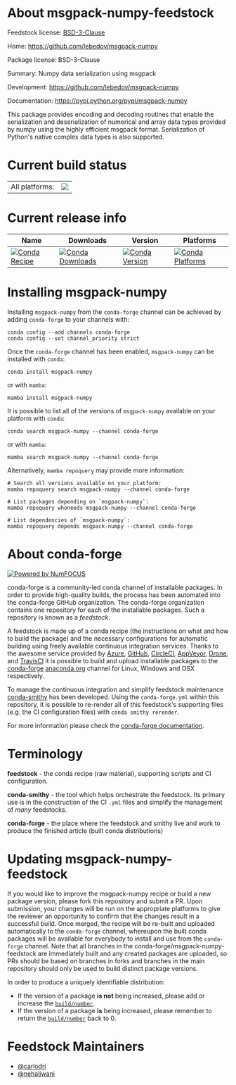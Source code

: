 About msgpack-numpy-feedstock
=============================

Feedstock license: [BSD-3-Clause](https://github.com/conda-forge/msgpack-numpy-feedstock/blob/main/LICENSE.txt)

Home: https://github.com/lebedov/msgpack-numpy

Package license: BSD-3-Clause

Summary: Numpy data serialization using msgpack

Development: https://github.com/lebedov/msgpack-numpy

Documentation: https://pypi.python.org/pypi/msgpack-numpy

This package provides encoding and decoding routines that enable the
serialization and deserialization of numerical and array data types
provided by numpy using the highly efficient msgpack format. Serialization
of Python's native complex data types is also supported.


Current build status
====================


<table><tr><td>All platforms:</td>
    <td>
      <a href="https://dev.azure.com/conda-forge/feedstock-builds/_build/latest?definitionId=4016&branchName=main">
        <img src="https://dev.azure.com/conda-forge/feedstock-builds/_apis/build/status/msgpack-numpy-feedstock?branchName=main">
      </a>
    </td>
  </tr>
</table>

Current release info
====================

| Name | Downloads | Version | Platforms |
| --- | --- | --- | --- |
| [![Conda Recipe](https://img.shields.io/badge/recipe-msgpack--numpy-green.svg)](https://anaconda.org/conda-forge/msgpack-numpy) | [![Conda Downloads](https://img.shields.io/conda/dn/conda-forge/msgpack-numpy.svg)](https://anaconda.org/conda-forge/msgpack-numpy) | [![Conda Version](https://img.shields.io/conda/vn/conda-forge/msgpack-numpy.svg)](https://anaconda.org/conda-forge/msgpack-numpy) | [![Conda Platforms](https://img.shields.io/conda/pn/conda-forge/msgpack-numpy.svg)](https://anaconda.org/conda-forge/msgpack-numpy) |

Installing msgpack-numpy
========================

Installing `msgpack-numpy` from the `conda-forge` channel can be achieved by adding `conda-forge` to your channels with:

```
conda config --add channels conda-forge
conda config --set channel_priority strict
```

Once the `conda-forge` channel has been enabled, `msgpack-numpy` can be installed with `conda`:

```
conda install msgpack-numpy
```

or with `mamba`:

```
mamba install msgpack-numpy
```

It is possible to list all of the versions of `msgpack-numpy` available on your platform with `conda`:

```
conda search msgpack-numpy --channel conda-forge
```

or with `mamba`:

```
mamba search msgpack-numpy --channel conda-forge
```

Alternatively, `mamba repoquery` may provide more information:

```
# Search all versions available on your platform:
mamba repoquery search msgpack-numpy --channel conda-forge

# List packages depending on `msgpack-numpy`:
mamba repoquery whoneeds msgpack-numpy --channel conda-forge

# List dependencies of `msgpack-numpy`:
mamba repoquery depends msgpack-numpy --channel conda-forge
```


About conda-forge
=================

[![Powered by
NumFOCUS](https://img.shields.io/badge/powered%20by-NumFOCUS-orange.svg?style=flat&colorA=E1523D&colorB=007D8A)](https://numfocus.org)

conda-forge is a community-led conda channel of installable packages.
In order to provide high-quality builds, the process has been automated into the
conda-forge GitHub organization. The conda-forge organization contains one repository
for each of the installable packages. Such a repository is known as a *feedstock*.

A feedstock is made up of a conda recipe (the instructions on what and how to build
the package) and the necessary configurations for automatic building using freely
available continuous integration services. Thanks to the awesome service provided by
[Azure](https://azure.microsoft.com/en-us/services/devops/), [GitHub](https://github.com/),
[CircleCI](https://circleci.com/), [AppVeyor](https://www.appveyor.com/),
[Drone](https://cloud.drone.io/welcome), and [TravisCI](https://travis-ci.com/)
it is possible to build and upload installable packages to the
[conda-forge](https://anaconda.org/conda-forge) [anaconda.org](https://anaconda.org/)
channel for Linux, Windows and OSX respectively.

To manage the continuous integration and simplify feedstock maintenance
[conda-smithy](https://github.com/conda-forge/conda-smithy) has been developed.
Using the ``conda-forge.yml`` within this repository, it is possible to re-render all of
this feedstock's supporting files (e.g. the CI configuration files) with ``conda smithy rerender``.

For more information please check the [conda-forge documentation](https://conda-forge.org/docs/).

Terminology
===========

**feedstock** - the conda recipe (raw material), supporting scripts and CI configuration.

**conda-smithy** - the tool which helps orchestrate the feedstock.
                   Its primary use is in the construction of the CI ``.yml`` files
                   and simplify the management of *many* feedstocks.

**conda-forge** - the place where the feedstock and smithy live and work to
                  produce the finished article (built conda distributions)


Updating msgpack-numpy-feedstock
================================

If you would like to improve the msgpack-numpy recipe or build a new
package version, please fork this repository and submit a PR. Upon submission,
your changes will be run on the appropriate platforms to give the reviewer an
opportunity to confirm that the changes result in a successful build. Once
merged, the recipe will be re-built and uploaded automatically to the
`conda-forge` channel, whereupon the built conda packages will be available for
everybody to install and use from the `conda-forge` channel.
Note that all branches in the conda-forge/msgpack-numpy-feedstock are
immediately built and any created packages are uploaded, so PRs should be based
on branches in forks and branches in the main repository should only be used to
build distinct package versions.

In order to produce a uniquely identifiable distribution:
 * If the version of a package **is not** being increased, please add or increase
   the [``build/number``](https://docs.conda.io/projects/conda-build/en/latest/resources/define-metadata.html#build-number-and-string).
 * If the version of a package **is** being increased, please remember to return
   the [``build/number``](https://docs.conda.io/projects/conda-build/en/latest/resources/define-metadata.html#build-number-and-string)
   back to 0.

Feedstock Maintainers
=====================

* [@carlodri](https://github.com/carlodri/)
* [@nehaljwani](https://github.com/nehaljwani/)

